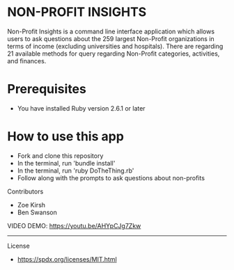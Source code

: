 # NON-PROFIT INSIGHTS #

Non-Profit Insights is a command line interface application which allows users to ask questions about the 259 largest Non-Profit organizations in terms of income (excluding universities and hospitals). There are regarding 21 available methods for query regarding Non-Profit categories, activities, and finances. 

# Prerequisites
-	You have installed Ruby version 2.6.1 or later

# How to use this app
-	Fork and clone this repository
-	In the terminal, run 'bundle install'
-	In the terminal, run 'ruby DoTheThing.rb'
-	Follow along with the prompts to ask questions about non-profits

Contributors
* Zoe Kirsh
* Ben Swanson

VIDEO DEMO:
 https://youtu.be/AHYpCJg7Zkw

-----------------------------------------------------------
License
-	https://spdx.org/licenses/MIT.html 